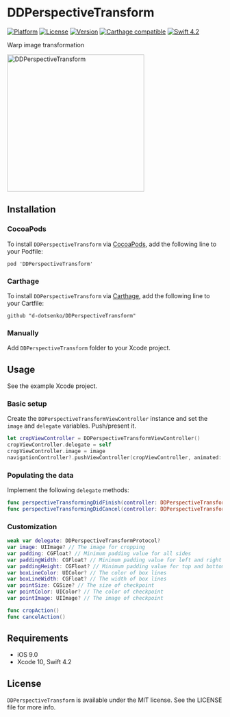 # DDPerspectiveTransform

[![Platform](https://img.shields.io/cocoapods/p/DDPerspectiveTransform.svg?style=flat)](http://cocoapods.org/pods/DDPerspectiveTransform)
[![License](https://img.shields.io/cocoapods/l/DDPerspectiveTransform.svg?style=flat)](http://cocoapods.org/pods/DDPerspectiveTransform)
[![Version](https://img.shields.io/cocoapods/v/DDPerspectiveTransform.svg?style=flat)](http://cocoapods.org/pods/DDPerspectiveTransform)
[![Carthage compatible](https://img.shields.io/badge/Carthage-compatible-4BC51D.svg?style=flat)](https://github.com/Carthage/Carthage)
[![Swift 4.2](https://img.shields.io/badge/Swift-4.2-green.svg?style=flat)](https://developer.apple.com/swift/)


Warp image transformation

<img src="Info/DDPerspectiveTransform.gif?raw=true" alt="DDPerspectiveTransform" width=320>

## Installation

### CocoaPods

To install `DDPerspectiveTransform` via [CocoaPods](http://cocoapods.org), add the following line to your Podfile:

```
pod 'DDPerspectiveTransform'
```

### Carthage

To install `DDPerspectiveTransform` via [Carthage](https://github.com/Carthage/Carthage#if-youre-building-for-ios-tvos-or-watchos), add the following line to your Cartfile:

```
github "d-dotsenko/DDPerspectiveTransform"
```

### Manually

Add `DDPerspectiveTransform` folder to your Xcode project.

## Usage

See the example Xcode project.

### Basic setup

Create the `DDPerspectiveTransformViewController` instance and set the `image` and `delegate` variables. Push/present it.

```swift
let cropViewController = DDPerspectiveTransformViewController() 
cropViewController.delegate = self 
cropViewController.image = image
navigationController?.pushViewController(cropViewController, animated: true)
```

### Populating the data

Implement the following `delegate` methods:

```swift
func perspectiveTransformingDidFinish(controller: DDPerspectiveTransformViewController, croppedImage: UIImage)
func perspectiveTransformingDidCancel(controller: DDPerspectiveTransformViewController)
```

### Customization

```swift
weak var delegate: DDPerspectiveTransformProtocol?
var image: UIImage? // The image for cropping
var padding: CGFloat? // Minimum padding value for all sides
var paddingWidth: CGFloat? // Minimum padding value for left and right sides
var paddingHeight: CGFloat? // Minimum padding value for top and bottom sides
var boxLineColor: UIColor? // The color of box lines
var boxLineWidth: CGFloat? // The width of box lines
var pointSize: CGSize? // The size of checkpoint
var pointColor: UIColor? // The color of checkpoint
var pointImage: UIImage? // The image of checkpoint

func cropAction()
func cancelAction()
```

## Requirements

- iOS 9.0
- Xcode 10, Swift 4.2

## License

`DDPerspectiveTransform` is available under the MIT license. See the LICENSE file for more info.
